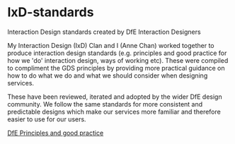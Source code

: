 # IxD-standards
Interaction Design standards created by DfE Interaction Designers

My Interaction Design (IxD) Clan and I (Anne Chan) worked together to produce interaction design standards (e.g. principles and good practice for how we 'do' interaction design, ways of working etc). These were compiled to compliment the GDS principles by providing more practical guidance on how to do what we do and what we should consider when designing services. 

These have been reviewed, iterated and adopted by the wider DfE design community. We follow the same standards for more consistent and predictable designs which make our services more familiar and therefore easier to use for our users.

[DfE Principles and good practice](https://github.com/DFE-Digital/ixd-standards/blob/main/DfE-interaction-design-principles)
